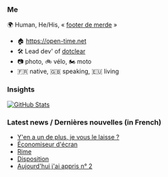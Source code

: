 ### Me

🌍 Human, He/His, « [footer de merde](https://open-time.net/post/2013/07/17/La-veritable-histoire-du-Footer-de-merde-) » 
* 🏠 https://open-time.net 
* 🛠️ Lead dev' of [dotclear](https://git.dotclear.org/dev/dotclear)
* 📷 photo, 🚲 vélo, 🏍️ moto 
* 🇫🇷 native, 🇬🇧 speaking, 🇪🇺 living

### Insights

[![GitHub Stats](https://github-readme-stats-sigma-five.vercel.app/api?username=franck-paul)](https://github.com/franck-paul)

### Latest news / Dernières nouvelles (in French)

<!-- BLOG-POST-LIST:START -->
- [Y&#39;en a un de plus, je vous le laisse ?](https://open-time.net/post/2024/01/28/Y-en-a-un-de-plus-je-vous-le-laisse)
- [Économiseur d&#39;écran](https://open-time.net/post/2024/01/27/Economiseur-d-ecran)
- [Rime](https://open-time.net/post/2024/01/26/Rime)
- [Disposition](https://open-time.net/post/2024/01/25/Disposition)
- [Aujourd&#39;hui j&#39;ai appris n° 2](https://open-time.net/post/2024/01/24/Aujourd-hui-j-ai-appris-n-2)
<!-- BLOG-POST-LIST:END -->
